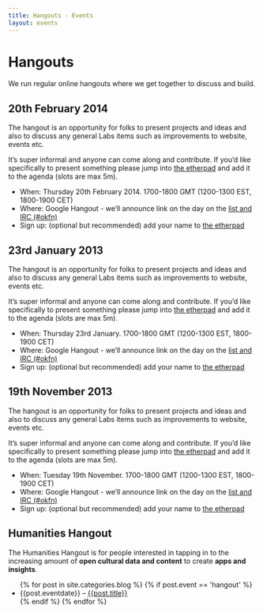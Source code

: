 ```yaml
---
title: Hangouts - Events
layout: events
---
```


# Hangouts

We run regular online hangouts where we get together to discuss and build.

## 20th February 2014

The hangout is an opportunity for folks to present projects and ideas and also to discuss any general Labs items such as improvements to website, events etc.

It’s super informal and anyone can come along and contribute. If you’d like specifically to present something please jump into [the etherpad][etherpad] and add it to the agenda (slots are max 5m).

* When: Thursday 20th February 2014. 1700-1800 GMT (1200-1300 EST, 1800-1900 CET) 
* Where: Google Hangout - we’ll announce link on the day on the [list and IRC (#okfn)][contact]
* Sign up: (optional but recommended) add your name to [the etherpad][etherpad]

## 23rd January 2013

The hangout is an opportunity for folks to present projects and ideas and also to discuss any general Labs items such as improvements to website, events etc.

It’s super informal and anyone can come along and contribute. If you’d like specifically to present something please jump into [the etherpad][etherpad] and add it to the agenda (slots are max 5m).

* When: Thursday 23rd January. 1700-1800 GMT (1200-1300 EST, 1800-1900 CET) 
* Where: Google Hangout - we’ll announce link on the day on the [list and IRC (#okfn)][contact]
* Sign up: (optional but recommended) add your name to [the etherpad][etherpad]

## 19th November 2013

The hangout is an opportunity for folks to present projects and ideas and also to discuss any general Labs items such as improvements to website, events etc.

It’s super informal and anyone can come along and contribute. If you’d like specifically to present something please jump into [the etherpad][etherpad] and add it to the agenda (slots are max 5m).

* When: Tuesday 19th November. 1700-1800 GMT (1200-1300 EST, 1800-1900 CET) 
* Where: Google Hangout - we’ll announce link on the day on the [list and IRC (#okfn)][contact]
* Sign up: (optional but recommended) add your name to [the etherpad][etherpad]

[contact]: /contact/
[etherpad]: http://pad.okfn.org/p/labs-hangouts

## Humanities Hangout

The Humanities Hangout is for people interested in tapping in to the increasing amount of **open cultural data and content** to create **apps and insights**.

<ul>
{% for post in site.categories.blog %}
{% if post.event == 'hangout' %}
  <li>{{post.eventdate}} &ndash; <a href="{{post.url}}">{{post.title}}</a></li>
{% endif %}
{% endfor %}
</ul>
